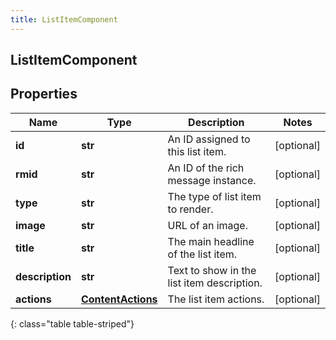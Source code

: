 ```yaml
---
title: ListItemComponent
---
```

## ListItemComponent

## Properties

|Name | Type | Description | Notes|
|------------ | ------------- | ------------- | -------------|
| **id** | **str** | An ID assigned to this list item. | [optional] |
| **rmid** | **str** | An ID of the rich message instance. | [optional] |
| **type** | **str** | The type of list item to render. | [optional] |
| **image** | **str** | URL of an image. | [optional] |
| **title** | **str** | The main headline of the list item. | [optional] |
| **description** | **str** | Text to show in the list item description. | [optional] |
| **actions** | [**ContentActions**](ContentActions.html) | The list item actions. | [optional] |
{: class="table table-striped"}


